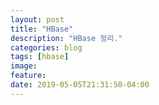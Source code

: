 ```yaml
---
layout: post
title: "HBase"
description: "HBase 정리."
categories: blog
tags: [hbase]
image:
feature:
date: 2019-05-05T21:31:50-04:00
---
```


